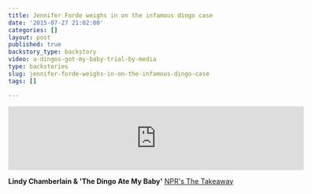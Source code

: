 ```yaml
---
title: Jennifer Forde weighs in on the infamous dingo case
date: '2015-07-27 21:02:00'
categories: []
layout: post
published: true
backstory_type: backstory
video: a-dingos-got-my-baby-trial-by-media
type: backstories
slug: jennifer-forde-weighs-in-on-the-infamous-dingo-case
tags: []

---
```

<iframe width="600" height="130" frameborder="0" scrolling="no" src="https://www.wnyc.org/widgets/ondemand_player/takeaway/#file=%2Faudio%2Fxspf%2F413894%2F"></iframe>

**Lindy Chamberlain & 'The Dingo Ate My Baby'**
[NPR's The Takeaway](http://www.thetakeaway.org/story/retro-report-lindy-chamberlain-dingo-ate-my-baby/)

